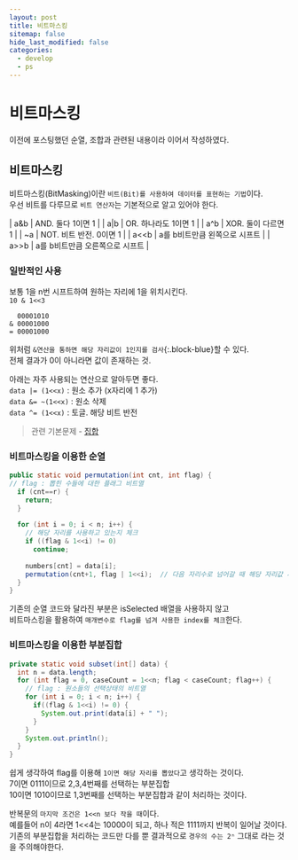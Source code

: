 ```yaml
---
layout: post
title: 비트마스킹
sitemap: false
hide_last_modified: false
categories:
  - develop
  - ps
---
```

# 비트마스킹

이전에 포스팅했던 순열, 조합과 관련된 내용이라 이어서 작성하였다.

## 비트마스킹
비트마스킹(BitMasking)이란 `비트(Bit)를 사용하여 데이터를 표현하는 기법`이다.  
우선 비트를 다루므로 `비트 연산자`는 기본적으로 알고 있어야 한다.  

| a&b | AND. 둘다 1이면 1 |
| a\|b | OR. 하나라도 1이면 1 |
| a^b | XOR. 둘이 다르면 1 |
| ~a | NOT. 비트 반전. 0이면 1 |
| a<<b | a를 b비트만큼 왼쪽으로 시프트 |
| a>>b | a를 b비트만큼 오른쪽으로 시프트 |

### 일반적인 사용
보통 1을 n번 시프트하여 원하는 자리에 1을 위치시킨다.  
`10 & 1<<3`  
```
  00001010
& 00001000
= 00001000
```
위처럼 `&연산을 통하면 해당 자리값이 1인지를 검사`{:.block-blue}할 수 있다.  
전체 결과가 0이 아니라면 값이 존재하는 것.

아래는 자주 사용되는 연산으로 알아두면 좋다.    
`data |= (1<<x)` : 원소 추가 (x자리에 1 추가)  
`data &= ~(1<<x)` : 원소 삭제  
`data ^= (1<<x)` : 토글. 해당 비트 반전  

> 관련 기본문제 - [집합](https://www.acmicpc.net/problem/11723) 

### 비트마스킹을 이용한 순열
```java
public static void permutation(int cnt, int flag) { 
// flag : 뽑힌 수들에 대한 플래그 비트열
  if (cnt==r) {
    return;
  }
  
  for (int i = 0; i < n; i++) {
    // 해당 자리를 사용하고 있는지 체크
    if ((flag & 1<<i) != 0)
      continue;
    
    numbers[cnt] = data[i];
    permutation(cnt+1, flag | 1<<i);  // 다음 자리수로 넘어갈 때 해당 자리값 세팅
  }
}
```
기존의 순열 코드와 달라진 부분은 isSelected 배열을 사용하지 않고  
비트마스킹을 활용하여 `매개변수로 flag를 넘겨 사용한 index를 체크`한다.

### 비트마스킹을 이용한 부분집합
```java
private static void subset(int[] data) {
  int n = data.length;
  for (int flag = 0, caseCount = 1<<n; flag < caseCount; flag++) {
    // flag : 원소들의 선택상태의 비트열
    for (int i = 0; i < n; i++) {
      if((flag & 1<<i) != 0) {
        System.out.print(data[i] + " ");
      }
    }
    System.out.println();
  }
}
```
쉽게 생각하여 flag를 이용해 `1이면 해당 자리를 뽑았다`고 생각하는 것이다.  
7이면 0111이므로 2,3,4번째를 선택하는 부분집합  
10이면 1010이므로 1,3번째를 선택하는 부분집합과 같이 처리하는 것이다.  

반복문의 `마지막 조건은 1<<n 보다 작을 때`이다.  
예를들어 n이 4라면 1<<4는 10000이 되고, 하나 적은 1111까지 반복이 일어날 것이다.  
기존의 부분집합을 처리하는 코드만 다를 뿐 결과적으로 `경우의 수는 2ⁿ` 그대로 라는 것을 주의해야한다.